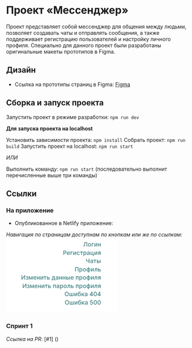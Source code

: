 # Проект «Мессенджер»

Проект представляет собой мессенджер для общения между людьми, позволяет создавать чаты и отправлять сообщения, а также поддерживает регистрацию пользователей и настройку личного профиля. Специально для данного проект были разработаны оригинальные макеты прототипов в Figma.


## Дизайн
* Ссылка на прототипы страниц в Figma: [Figma](https://www.figma.com/file/me5oYcITEChaxIxB5qp7eb/Messenger?type=design&node-id=0%3A1&mode=design&t=WSzzQVo3A9UDVYMM-1)

## Сборка и запуск проекта

Запустить проект в режиме разработки: `npm run dev`

**Для запуска проекта на localhost**

Установить зависимости проекта: `npm install`
Собрать проект: `npm run build`
Запустить проект на localhost: `npm run start`

*ИЛИ*

Выполнить команду: `npm run start`
(последовательно выполнит перечисленные выше три команды)

## Ссылки

### На приложение

* Опубликованное в Netlify приложение: 

*Навигация по страницам доступнам по кнопкам или же по ссылкам:*
![alt text](image.png)

### Спринт 1
*Ссылка на PR*: [#1] ()

